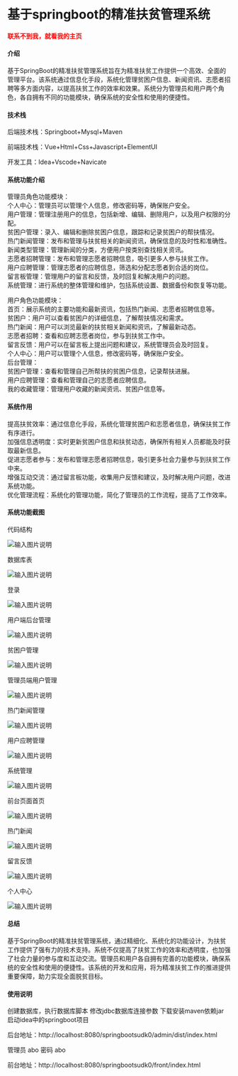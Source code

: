 # 基于springboot的精准扶贫管理系统

<h4 style='color:red'>联系不到我，就看我的主页 </h4> 
 
#### 介绍

基于SpringBoot的精准扶贫管理系统旨在为精准扶贫工作提供一个高效、全面的管理平台。该系统通过信息化手段，系统化管理贫困户信息、新闻资讯、志愿者招聘等多方面内容，以提高扶贫工作的效率和效果。系统分为管理员和用户两个角色，各自拥有不同的功能模块，确保系统的安全性和使用的便捷性。

#### 技术栈

后端技术栈：Springboot+Mysql+Maven

前端技术栈：Vue+Html+Css+Javascript+ElementUI

开发工具：Idea+Vscode+Navicate

#### 系统功能介绍

管理员角色功能模块：  
个人中心：管理员可以管理个人信息，修改密码等，确保账户安全。  
用户管理：管理注册用户的信息，包括新增、编辑、删除用户，以及用户权限的分配。  
贫困户管理：录入、编辑和删除贫困户信息，跟踪和记录贫困户的帮扶情况。  
热门新闻管理：发布和管理与扶贫相关的新闻资讯，确保信息的及时性和准确性。  
新闻类型管理：管理新闻的分类，方便用户按类别查找相关资讯。  
志愿者招聘管理：发布和管理志愿者招聘信息，吸引更多人参与扶贫工作。  
用户应聘管理：管理志愿者的应聘信息，筛选和分配志愿者到合适的岗位。  
留言板管理：管理用户的留言和反馈，及时回复和解决用户的问题。  
系统管理：进行系统的整体管理和维护，包括系统设置、数据备份和恢复等功能。  

用户角色功能模块：  
首页：展示系统的主要功能和最新资讯，包括热门新闻、志愿者招聘信息等。  
贫困户：用户可以查看贫困户的详细信息，了解帮扶情况和需求。  
热门新闻：用户可以浏览最新的扶贫相关新闻和资讯，了解最新动态。  
志愿者招聘：查看和应聘志愿者岗位，参与到扶贫工作中。  
留言反馈：用户可以在留言板上提出问题和建议，系统管理员会及时回复。  
个人中心：用户可以管理个人信息，修改密码等，确保账户安全。  
后台管理：  
贫困户管理：查看和管理自己所帮扶的贫困户信息，记录帮扶进展。  
用户应聘管理：查看和管理自己的志愿者应聘信息。  
我的收藏管理：管理用户收藏的新闻资讯、贫困户信息等。  

#### 系统作用

提高扶贫效率：通过信息化手段，系统化管理贫困户和志愿者信息，确保扶贫工作有序进行。  
加强信息透明度：实时更新贫困户信息和扶贫动态，确保所有相关人员都能及时获取最新信息。  
促进志愿者参与：发布和管理志愿者招聘信息，吸引更多社会力量参与到扶贫工作中来。  
增强互动交流：通过留言板功能，收集用户反馈和建议，及时解决用户问题，改进系统功能。  
优化管理流程：系统化的管理功能，简化了管理员的工作流程，提高了工作效率。  

#### 系统功能截图

代码结构

![输入图片说明](images/6a7f0fa5ef5575ea09fdc79563926a0.png)

数据库表

![输入图片说明](images/2d97150bee1e8af017e71b48e0bc21b.png)

登录

![输入图片说明](images/9ff5522da7868fcc90eeddcfb46fec5.png)

用户端后台管理

![输入图片说明](images/10356b38db497fa7785814afb8a2ff6.png)

贫困户管理

![输入图片说明](images/bc9c562eac710a94d550a59c799ee47.png)

管理员端用户管理

![输入图片说明](images/eb93eaed3e301d37e5c901235071203.png)

热门新闻管理

![输入图片说明](images/98c98589c7a07082824c50f5664e027.png)

用户应聘管理

![输入图片说明](images/db82bac264a1e8d528e08a326cd9c1d.png)

系统管理

![输入图片说明](images/6a1aa42a79a9c7ce87a8ddd500abee7.png)

前台页面首页

![输入图片说明](images/02571e46df6f0bb2941e0a1845820c5.png)

热门新闻

![输入图片说明](images/06290b60450675fcf7488ed64a96523.png)

留言反馈

![输入图片说明](images/bbcbed6f4a613e4d2f065eb0cf61ce6.png)

个人中心

![输入图片说明](images/2f72882f5d426c0aeaaebb48f9cce9b.png)

#### 总结

基于SpringBoot的精准扶贫管理系统，通过精细化、系统化的功能设计，为扶贫工作提供了强有力的技术支持。系统不仅提高了扶贫工作的效率和透明度，也加强了社会力量的参与度和互动交流。管理员和用户各自拥有完善的功能模块，确保系统的安全性和使用的便捷性。该系统的开发和应用，将为精准扶贫工作的推进提供重要保障，助力实现全面脱贫目标。

#### 使用说明

创建数据库，执行数据库脚本 修改jdbc数据库连接参数 下载安装maven依赖jar 启动idea中的springboot项目

后台地址：http://localhost:8080/springbootsudk0/admin/dist/index.html

管理员  abo 密码 abo

前台地址：http://localhost:8080/springbootsudk0/front/index.html

